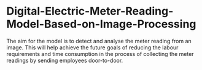 # Digital-Electric-Meter-Reading-Model-Based-on-Image-Processing
The aim for the model is to detect and analyse the meter reading from an image. This will help achieve the future goals of reducing the labour requirements and time consumption in the process of collecting the meter readings by sending employees door-to-door.
